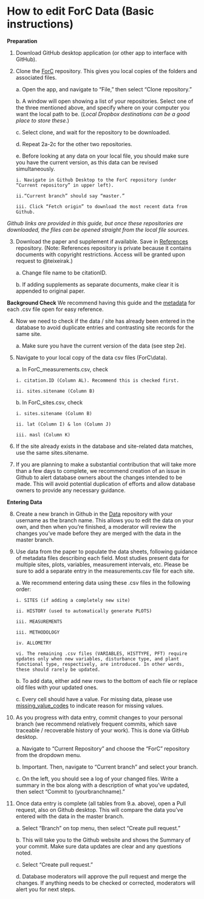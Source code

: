 # How to edit ForC Data (Basic instructions)

**Preparation**
1.	Download GitHub desktop application (or other app to interface with GitHub).

2.	Clone the [ForC](https://github.com/forc-db/ForC) repository. This gives you local copies of the folders and associated files.

    a.	Open the app, and navigate to “File,” then select “Clone repository.”
    
    b.	A window will open showing a list of your repositories. Select one of the three mentioned above, and specify where on your computer you want the local path to be. (*Local Dropbox destinations can be a good place to store these.*)
        
    c.	Select clone, and wait for the repository to be downloaded.
    
    d.	Repeat 2a-2c for the other two repositories.
    
    e.	Before looking at any data on your local file, you should make sure you have the current version, as this data can be revised simultaneously.
    
        i. Navigate in Github Desktop to the ForC repository (under “Current repository” in upper left).
        
        ii.“Current branch” should say “master.”
        
        iii. Click “Fetch origin” to download the most recent data from Github.
        

*Github links are provided in this guide, but once these repositories are downloaded, the files can be opened straight from the local file sources.*

3.	Download the paper and supplement if available. Save in [References](https://github.com/forc-db/References) repository. (Note: References repository is private because it contains documents with copyright restrictions. Access will be granted upon request to @teixeirak.)

    a.	Change file name to be citationID.
    
    b.	If adding supplements as separate documents, make clear it is appended to original paper.


**Background Check**
We recommend having this guide and the [metadata](https://github.com/forc-db/ForC/tree/master/metadata) for each .csv file open for easy reference.

4.	Now we need to check if the data / site has already been entered in the database to avoid duplicate entries and contrasting site records for the same site.

    a.	Make sure you have the current version of the data (see step 2e).
    
5.	Navigate to your local copy of the data csv files (ForC\data).

    a.	In ForC_measurements.csv, check
    
        i. citation.ID (Column AL). Recommend this is checked first.
        
        ii. sites.sitename (Column B)
        
    b.	In ForC_sites.csv, check
    
        i. sites.sitename (Column B)
        
        ii. lat (Column I) & lon (Column J)
        
        iii. masl (Column K)
        
6.	If the site already exists in the database and site-related data matches, use the same sites.sitename.

7.	If you are planning to make a substantial contribution that will take more than a few days to complete, we recommend creation of an issue in Github to alert database owners about the changes intended to be made. This will avoid potential duplication of efforts and allow database owners to provide any necessary guidance.


**Entering Data**

8.	Create a new branch in Github in the [Data](https://github.com/forc-db/ForC/tree/master/data) repository with your username as the branch name. This allows you to edit the data on your own, and then when you’re finished, a moderator will review the changes you’ve made before they are merged with the data in the master branch.

9.	Use data from the paper to populate the data sheets, following guidance of metadata files describing each field. Most studies present data for multiple sites, plots, variables, measurement intervals, etc. Please be sure to add a separate entry in the measurements.csv file for each site.

    a.	We recommend entering data using these .csv files in the following order:
    
        i. SITES (if adding a completely new site)
        
        ii. HISTORY (used to automatically generate PLOTS)
        
        iii. MEASUREMENTS
        
        iii. METHODOLOGY
        
        iv. ALLOMETRY   
        
        vi. The remaining .csv files (VARIABLES, HISTTYPE, PFT) require updates only when new variables, disturbance type, and plant functional type, respectively, are introduced. In other words, these should rarely be updated.
        
    b.	To add data, either add new rows to the bottom of each file or replace old files with your updated ones.
    
    c.	Every cell should have a value. For missing data, please use [missing_value_codes](https://github.com/forc-db/ForC/blob/master/metadata/missing%20value%20codes.csv) to indicate reason for missing values. 
    
    
10.	As you progress with data entry, commit changes to your personal branch (we recommend relatively frequent commits, which save traceable / recoverable history of your work). This is done via GitHub desktop.

    a.	Navigate to “Current Repository” and choose the “ForC” repository from the dropdown menu.
    
    b.	Important. Then, navigate to “Current branch” and select your branch. 
    
    c.	On the left, you should see a log of your changed files. Write a summary in the box along with a description of what you’ve updated, then select “Commit to (yourbranchname).” 
    
11.	Once data entry is complete (all tables from 9.a. above), open a Pull request, also on Github desktop. This will compare the data you’ve entered with the data in the master branch.

    a.	Select “Branch” on top menu, then select “Create pull request.”
    
    b.	This will take you to the Github website and shows the Summary of your commit. Make sure data updates are clear and any questions noted.
    
    c.	Select “Create pull request.”
    
    d.	Database moderators will approve the pull request and merge the changes. If anything needs to be checked or corrected, moderators will alert you for next steps.
